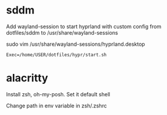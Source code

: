 # sddm
Add wayland-session to start hyprland with custom config
from dotfiles/sddm to /usr/share/wayland-sessions

sudo vim /usr/share/wayland-sessions/hyprland.desktop

`Exec=/home/USER/dotfiles/hypr/start.sh`

# alacritty
Install zsh, oh-my-posh. Set it default shell

Change path in env variable in zsh/.zshrc

